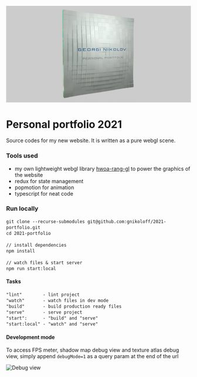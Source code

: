 ![Homepage render](/src/assets/georgi-nikolov-social-preview.png?raw=true)

# Personal portfolio 2021

Source codes for my new website. It is written as a pure webgl scene.

### Tools used

- my own lightweight webgl library [hwoa-rang-gl](https://gnikoloff.github.io/hwoa-rang-gl/) to power the graphics of the website
- redux for state management
- popmotion for animation
- typescript for neat code

### Run locally

```
git clone --recurse-submodules git@github.com:gnikoloff/2021-portfolio.git
cd 2021-portfolio

// install dependencies
npm install

// watch files & start server
npm run start:local
```

#### Tasks

```
"lint"        - lint project
"watch"       - watch files in dev mode
"build"       - build production ready files
"serve"       - serve project
"start":      - "build" and "serve"
"start:local" - "watch" and "serve"
```

#### Development mode

To access FPS meter, shadow map debug view and texture atlas debug view, simply append `debugMode=1` as a query param at the end of the url

![Debug view](/src/assets/debug-view.png.png?raw=true)
